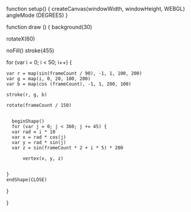 
function setup() {
  createCanvas(windowWidth, windowHeight, WEBGL)
  angleMode (DEGREES)
} 


function draw () {
  background(30)


  rotateX(60)

  noFill()
  stroke(455)
  
  for (var i = 0; i < 50; i++) {
    
    var r = map(sin(frameCount / 90), -1, 1, 100, 200)
    var g = map(i, 0, 20, 100, 200)
    var b = map(cos (frameCount), -1, 1, 200, 100)

    stroke(r, g, b)

    rotate(frameCount / 150)
    
    
      beginShape()
      for (var j = 0; j < 360; j += 45) {
      var rad = i * 10
      var x = rad * cos(j)
      var y = rad * sin(j)
      var z = sin(frameCount * 2 + i * 5) * 200

          vertex(x, y, z) 
      

    }
    endShape(CLOSE)
  
  }

}
